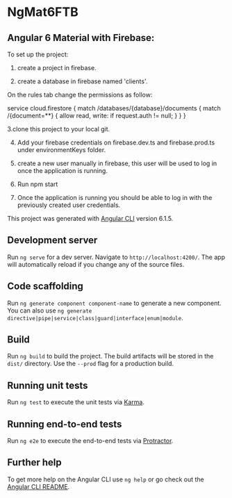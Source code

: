 # NgMat6FTB

## Angular 6 Material with Firebase:

To set up the project:

1. create a project in firebase.

2. create a database in firebase named 'clients'.

On the rules tab change the permissions as follow:

service cloud.firestore {
  match /databases/{database}/documents {
    match /{document=**} {
      allow read, write: if request.auth != null;
    }
  }
}

3.clone this project to your local git.

4. Add your firebase credentials on firebase.dev.ts and firebase.prod.ts under environmentKeys folder.

5. create a new user manually in firebase, this user will be used to log in once the application is running.

6. Run npm start

7. Once the application is running you should be able to log in with the previously created user credentials.



This project was generated with [Angular CLI](https://github.com/angular/angular-cli) version 6.1.5.

## Development server

Run `ng serve` for a dev server. Navigate to `http://localhost:4200/`. The app will automatically reload if you change any of the source files.

## Code scaffolding

Run `ng generate component component-name` to generate a new component. You can also use `ng generate directive|pipe|service|class|guard|interface|enum|module`.

## Build

Run `ng build` to build the project. The build artifacts will be stored in the `dist/` directory. Use the `--prod` flag for a production build.

## Running unit tests

Run `ng test` to execute the unit tests via [Karma](https://karma-runner.github.io).

## Running end-to-end tests

Run `ng e2e` to execute the end-to-end tests via [Protractor](http://www.protractortest.org/).

## Further help

To get more help on the Angular CLI use `ng help` or go check out the [Angular CLI README](https://github.com/angular/angular-cli/blob/master/README.md).
